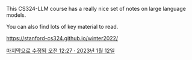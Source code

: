 This CS324-LLM course has a really nice set of notes on large language models.

You can also find lots of key material to read.

https://stanford-cs324.github.io/winter2022/

[마지막으로 수정됨 오전 12:27 · 2023년 1월 12일](https://twitter.com/omarsar0/status/1613195970874843136)

